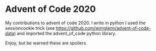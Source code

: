 # Advent of Code 2020
My contributions to advent of code 2020.
I write in python 
I used the sessioncookie trick (see https://github.com/wimglenn/advent-of-code-data)
and imported the advent_of_code python library.

Enjoy, but be warned these are spoilers.

